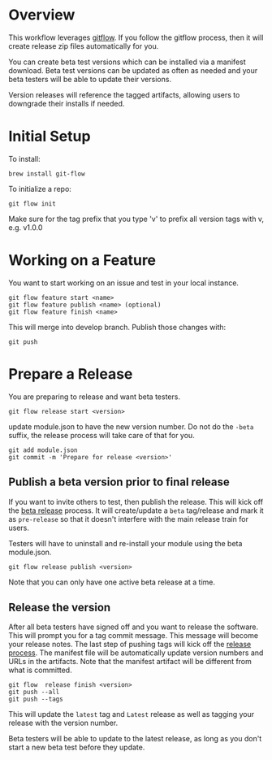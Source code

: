 # Overview
This workflow leverages [gitflow](https://www.atlassian.com/git/tutorials/comparing-workflows/gitflow-workflow).
If you follow the gitflow process, then it will create release zip files automatically for you.

You can create beta test versions which can be installed via a manifest download.
Beta test versions can be updated as often as needed and your beta testers will
be able to update their versions.

Version releases will reference the tagged artifacts, allowing users to downgrade
their installs if needed.

# Initial Setup
To install:
```
brew install git-flow
```
To initialize a repo:
```
git flow init
```
Make sure for the tag prefix that you type 'v' to prefix all version tags with v, e.g. v1.0.0


# Working on a Feature
You want to start working on an issue and test in your local instance.
````
git flow feature start <name>
git flow feature publish <name> (optional)
git flow feature finish <name> 
````
This will merge into develop branch. Publish those changes with:
```
git push
```

# Prepare a Release
You are preparing to release and want beta testers. 
```
git flow release start <version>
```
update module.json to have the new version number. Do not do the ```-beta``` 
suffix, the release process will take care of that for you.
```
git add module.json
git commit -m 'Prepare for release <version>'
```
## Publish a beta version prior to final release
If you want to invite others to test, then publish the release.
This will kick off the [beta release](.github/workflows/beta-release.yml) process.
It will create/update a ```beta``` tag/release and mark it as ```pre-release```
so that it doesn't interfere with the main release train for users.

Testers will have to uninstall and re-install your module using the
beta module.json.
```
git flow release publish <version>
```
Note that you can only have one active beta release at a time.

## Release the version
After all beta testers have signed off and you want to release the software.
This will prompt you for a tag commit message. This message will become
your release notes. 
The last step of pushing tags will kick off the [release process](.github/workflows/release.yml).
The manifest file will be automatically update version numbers and URLs in the
artifacts. Note that the manifest artifact will be different from what is committed.
````
git flow  release finish <version>
git push --all 
git push --tags
````
This will update the ```latest``` tag and ```Latest``` release as well as
tagging your release with the version number.

Beta testers will be able to update to the latest release, as long as you
don't start a new beta test before they update.

